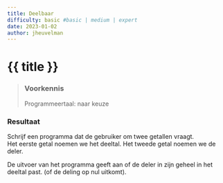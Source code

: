```yaml
---
title: Deelbaar
difficulty: basic #basic | medium | expert
date: 2023-01-02
author: jheuvelman
---
```


# {{ title }}

> ### Voorkennis
> Programmeertaal: naar keuze

### Resultaat
Schrijf een programma dat de gebruiker om twee getallen vraagt.  
Het eerste getal noemen we het deeltal. Het tweede getal noemen we de deler.
  
De uitvoer van het programma geeft aan of de deler in zijn geheel in het deeltal past. (of de deling op nul uitkomt).
